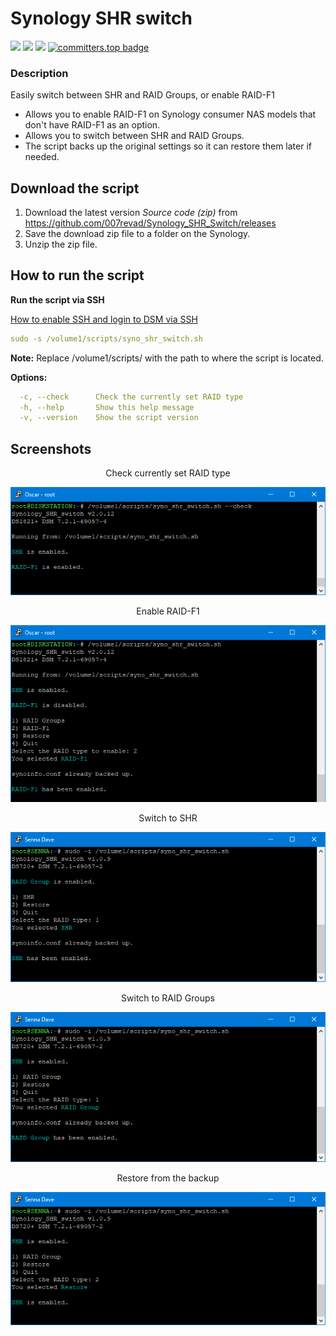 # Synology SHR switch

<a href="https://github.com/007revad/Synology_SHR_switch/releases"><img src="https://img.shields.io/github/release/007revad/Synology_SHR_switch.svg"></a>
<a href="https://hits.seeyoufarm.com"><img src="https://hits.seeyoufarm.com/api/count/incr/badge.svg?url=https%3A%2F%2Fgithub.com%2F007revad%2FSynology_RAID-F1_SHR_switch&count_bg=%2379C83D&title_bg=%23555555&icon=&icon_color=%23E7E7E7&title=views&edge_flat=false"/></a>
[![](https://img.shields.io/static/v1?label=Sponsor&message=%E2%9D%A4&logo=GitHub&color=%23fe8e86)](https://github.com/sponsors/007revad)
[![committers.top badge](https://user-badge.committers.top/australia/007revad.svg)](https://user-badge.committers.top/australia/007revad)

### Description

Easily switch between SHR and RAID Groups, or enable RAID-F1

- Allows you to enable RAID-F1 on Synology consumer NAS models that don't have RAID-F1 as an option.
- Allows you to switch between SHR and RAID Groups.
- The script backs up the original settings so it can restore them later if needed.

## Download the script

1. Download the latest version _Source code (zip)_ from https://github.com/007revad/Synology_SHR_Switch/releases
2. Save the download zip file to a folder on the Synology.
3. Unzip the zip file.

## How to run the script

**Run the script via SSH**

[How to enable SSH and login to DSM via SSH](https://kb.synology.com/en-global/DSM/tutorial/How_to_login_to_DSM_with_root_permission_via_SSH_Telnet)

```YAML
sudo -s /volume1/scripts/syno_shr_switch.sh
```
**Note:** Replace /volume1/scripts/ with the path to where the script is located.

**Options:**
```YAML
  -c, --check      Check the currently set RAID type
  -h, --help       Show this help message
  -v, --version    Show the script version
```

## Screenshots

<p align="center">Check currently set RAID type</p>
<p align="center"><img src="/images/check_raidf1.png"></p>

<p align="center">Enable RAID-F1</p>
<p align="center"><img src="/images/enable_raidf1.png"></p>

<p align="center">Switch to SHR</p>
<p align="center"><img src="/images/raidgroup_shr-switch_shr3.png"></p>

<p align="center">Switch to RAID Groups</p>
<p align="center"><img src="/images/raidgroup_shr-switch_raidgroup3.png"></p>

<p align="center">Restore from the backup</p>
<p align="center"><img src="/images/raidgroup_shr-switch_restored3.png"></p>

